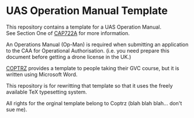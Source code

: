 # UAS Operation Manual Template

This repository contains a template for a UAS Operation Manual.  
See Section One of [CAP722A](https://publicapps.caa.co.uk/docs/33/CAP722A-UASOSC.pdf) for more information.  

An Operations Manual (Op-Man) is required when submitting an application to the CAA for Operational Authorisation. (i.e. you need prepare this document before getting a drone license in the UK.)

[COPTRZ](https://coptrz.com/) provides a template to people taking their GVC course, but it is written using Microsoft Word.  

This repository is for rewritting that template so that it uses the freely available TeX typesetting system.  

All rights for the orginal template belong to Coptrz (blah blah blah... don't sue me).
